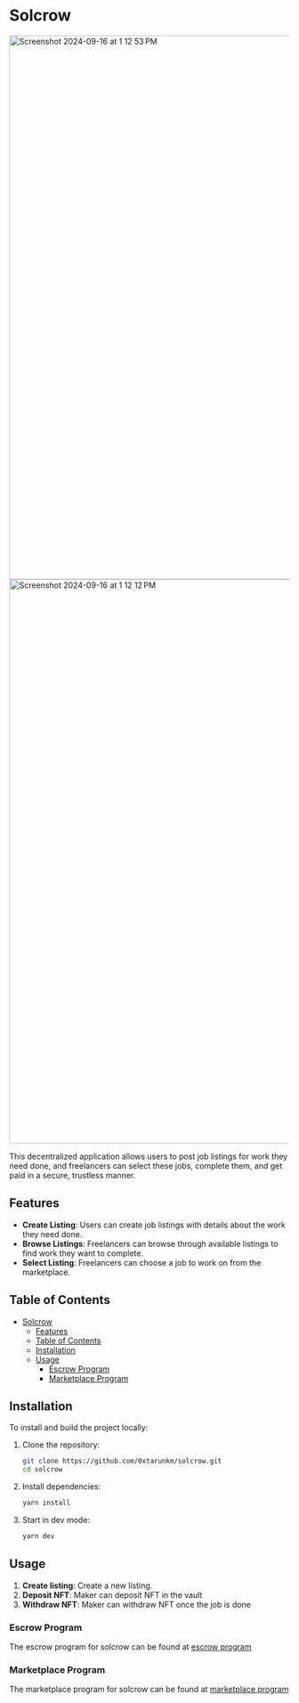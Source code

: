 # Solcrow
<img width="977" alt="Screenshot 2024-09-16 at 1 12 53 PM" src="https://github.com/user-attachments/assets/0f15cd76-aa80-450b-90c7-b2e86a59b0a9">
<img width="1014" alt="Screenshot 2024-09-16 at 1 12 12 PM" src="https://github.com/user-attachments/assets/082a8d59-949a-41f9-ae18-653d32e6c28f">

This decentralized application allows users to post job listings for work they need done, and freelancers can select these jobs, complete them, and get paid in a secure, trustless manner.

## Features

- **Create Listing**: Users can create job listings with details about the work they need done.
- **Browse Listings**: Freelancers can browse through available listings to find work they want to complete.
- **Select Listing**: Freelancers can choose a job to work on from the marketplace.

## Table of Contents

- [Solcrow](#solcrow)
  - [Features](#features)
  - [Table of Contents](#table-of-contents)
  - [Installation](#installation)
  - [Usage](#usage)
    - [Escrow Program](#escrow-program)
    - [Marketplace Program](#marketplace-program)

## Installation

To install and build the project locally:

1. Clone the repository:

   ```bash
   git clone https://github.com/0xtarunkm/solcrow.git
   cd solcrow
   ```

2. Install dependencies:

   ```bash
   yarn install
   ```

3. Start in dev mode:

   ```bash
   yarn dev
   ```

## Usage

1. **Create listing**: Create a new listing.
2. **Deposit NFT**: Maker can deposit NFT in the vault
3. **Withdraw NFT**: Maker can withdraw NFT once the job is done

### Escrow Program

The escrow program for solcrow can be found at [escrow program](https://github.com/0xtarunkm/solcrow-escrow.git)

### Marketplace Program

The marketplace program for solcrow can be found at [marketplace program](https://github.com/0xtarunkm/solcrow-marketplace.git)
